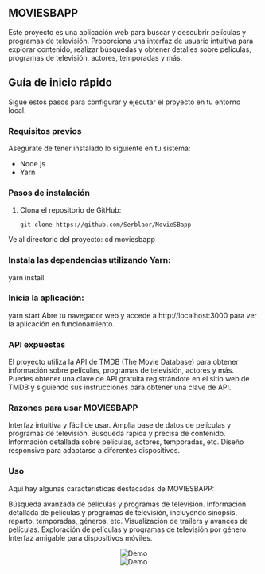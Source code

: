 ## MOVIESBAPP

Este proyecto es una aplicación web para buscar y descubrir películas y programas de televisión. Proporciona una interfaz de usuario intuitiva para explorar contenido, realizar búsquedas y obtener detalles sobre películas, programas de televisión, actores, temporadas y más.

## Guía de inicio rápido

Sigue estos pasos para configurar y ejecutar el proyecto en tu entorno local.

### Requisitos previos

Asegúrate de tener instalado lo siguiente en tu sistema:

- Node.js
- Yarn

### Pasos de instalación

1. Clona el repositorio de GitHub:

   ```shell
   git clone https://github.com/Serblaor/MovieSBapp

Ve al directorio del proyecto:
cd moviesbapp

### Instala las dependencias utilizando Yarn:
yarn install


### Inicia la aplicación:
yarn start
Abre tu navegador web y accede a http://localhost:3000 para ver la aplicación en funcionamiento.

### API expuestas
El proyecto utiliza la API de TMDB (The Movie Database) para obtener información sobre películas, programas de televisión, actores y más. Puedes obtener una clave de API gratuita registrándote en el sitio web de TMDB y siguiendo sus instrucciones para obtener una clave de API.

### Razones para usar MOVIESBAPP
Interfaz intuitiva y fácil de usar.
Amplia base de datos de películas y programas de televisión.
Búsqueda rápida y precisa de contenido.
Información detallada sobre películas, actores, temporadas, etc.
Diseño responsive para adaptarse a diferentes dispositivos.

### Uso
Aquí hay algunas características destacadas de MOVIESBAPP:

Búsqueda avanzada de películas y programas de televisión.
Información detallada de películas y programas de televisión, incluyendo sinopsis, reparto, temporadas, géneros, etc.
Visualización de trailers y avances de películas.
Exploración de películas y programas de televisión por género.
Interfaz amigable para dispositivos móviles.


<div align="center">
  <img alt="Demo" src="./src/layouts/logo/MOVIESBAPPimg.png" />
</div>

<div align="center">
  <img alt="Demo" src="./src/layouts/logo/moviesappmobile.png" />
</div>